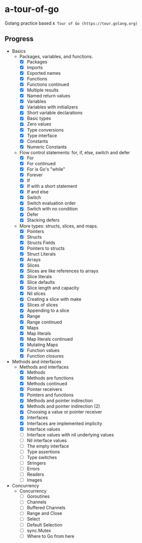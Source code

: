 # a-tour-of-go
Golang practice based `A Tour of Go (https://tour.golang.org)`

## Progress

- Basics
    - Packages, variables, and functions.
        - [x] Packages
        - [x] Imports
        - [x] Exported names
        - [x] Functions
        - [x] Functions continued
        - [x] Multiple results
        - [x] Named return values
        - [x] Variables
        - [x] Variables with initializers
        - [x] Short variable declarations
        - [x] Basic types
        - [x] Zero values
        - [x] Type conversions
        - [x] Type interface
        - [x] Constants
        - [x] Numeric Constants
    - Flow control statements: for, if, else, switch and defer
        - [x] For
        - [x] For continued
        - [x] For is Go's "while"
        - [x] Forever
        - [x] If
        - [x] If with a short statement
        - [x] If and else
        - [x] Switch
        - [x] Switch evaluation order
        - [x] Switch with no condition
        - [x] Defer
        - [x] Stacking defers
    - More types: structs, slices, and maps.
        - [x] Pointers
        - [x] Structs
        - [x] Structs Fields
        - [x] Pointers to structs
        - [x] Struct Literals
        - [x] Arrays
        - [x] Slices
        - [x] Slices are like references to arrays
        - [x] Slice literals
        - [x] Slice defaults
        - [x] Slice length and capacity
        - [x] Nil slices
        - [x] Creating a slice with make
        - [x] Slices of slices
        - [x] Appending to a slice
        - [x] Range
        - [x] Range continued
        - [x] Maps
        - [x] Map literals
        - [x] Map literals continued
        - [x] Mutating Maps
        - [x] Function values
        - [x] Function closures
- Methods and interfaces
    - Methods and interfaces
        - [x] Methods
        - [x] Methods are functions
        - [x] Methods continued
        - [x] Pointer receivers
        - [x] Pointers and functions
        - [x] Methods and pointer indirection
        - [x] Methods and pointer indirection (2)
        - [x] Choosing a value or pointer receiver
        - [x] Interfaces
        - [x] Interfaces are implemented implicity
        - [x] Interface values
        - [ ] Interface values with nil underlying values
        - [ ] Nil interface values
        - [ ] The empty interface
        - [ ] Type assertions
        - [ ] Type switches
        - [ ] Stringers
        - [ ] Errors
        - [ ] Readers
        - [ ] Images
- Concurrency
    - Concurrency
        - [ ] Goroutines
        - [ ] Channels
        - [ ] Buffered Channels
        - [ ] Range and Close
        - [ ] Select
        - [ ] Default Selection
        - [ ] sync.Mutex
        - [ ] Where to Go from here
